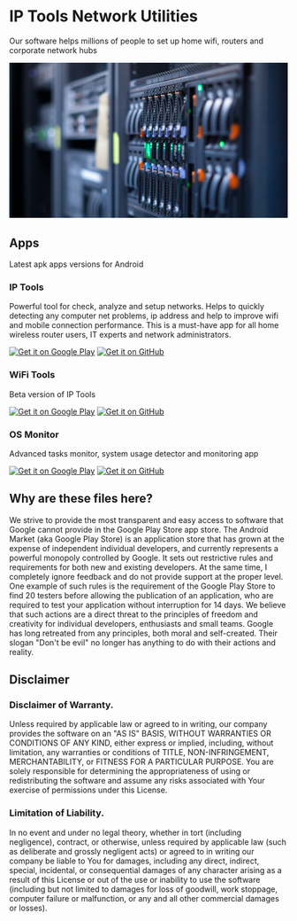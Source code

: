 # IP Tools Network Utilities
Our software helps millions of people to set up home wifi, routers and corporate network hubs

![alt software company, servers, poster](https://github.com/IPToolsApp/IPToolsApp/blob/main/cover.jpg?raw=true)

## Apps
Latest apk apps versions for Android

### IP Tools
Powerful tool for check, analyze and setup networks. Helps to quickly detecting any computer net problems, ip address and help to improve wifi and mobile connection performance. This is a must-have app for all home wireless router users, IT experts and network administrators.

[<img src="https://play.google.com/intl/en_us/badges/images/generic/en_badge_web_generic.png" alt="Get it on Google Play" height="80">](https://play.google.com/store/apps/details?id=com.ddm.iptools)
[<img src="https://raw.githubusercontent.com/andOTP/andOTP/master/assets/badges/get-it-on-github.png" alt="Get it on GitHub" height="80">](https://github.com/IPToolsApp/ip-tools-apk)

### WiFi Tools
Beta version of IP Tools

[<img src="https://play.google.com/intl/en_us/badges/images/generic/en_badge_web_generic.png" alt="Get it on Google Play" height="80">](https://play.google.com/store/apps/details?id=com.ddm.iptoolslight)
[<img src="https://raw.githubusercontent.com/andOTP/andOTP/master/assets/badges/get-it-on-github.png" alt="Get it on GitHub" height="80">](https://github.com/IPToolsApp/wifi-tools-apk)

### OS Monitor
Advanced tasks monitor, system usage detector and monitoring app

[<img src="https://play.google.com/intl/en_us/badges/images/generic/en_badge_web_generic.png" alt="Get it on Google Play" height="80">](https://play.google.com/store/apps/details?id=com.ddm.activity)
[<img src="https://raw.githubusercontent.com/andOTP/andOTP/master/assets/badges/get-it-on-github.png" alt="Get it on GitHub" height="80">](https://github.com/IPToolsApp/os-monitor-apk)

## Why are these files here?
We strive to provide the most transparent and easy access to software that Google cannot provide in the Google Play Store app store. The Android Market (aka Google Play Store) is an application store that has grown at the expense of independent individual developers, and currently represents a powerful monopoly controlled by Google. It sets out restrictive rules and requirements for both new and existing developers. At the same time, I completely ignore feedback and do not provide support at the proper level. One example of such rules is the requirement of the Google Play Store to find 20 testers before allowing the publication of an application, who are required to test your application without interruption for 14 days. We believe that such actions are a direct threat to the principles of freedom and creativity for individual developers, enthusiasts and small teams. Google has long retreated from any principles, both moral and self-created. Their slogan "Don't be evil" no longer has anything to do with their actions and reality.

## Disclaimer

### Disclaimer of Warranty. 
Unless required by applicable law or agreed to in writing, our company provides the software on an "AS IS" BASIS, WITHOUT WARRANTIES OR CONDITIONS OF ANY KIND, either express or implied, including, without limitation, any warranties or conditions of TITLE, NON-INFRINGEMENT, MERCHANTABILITY, or FITNESS FOR A PARTICULAR PURPOSE. You are solely responsible for determining the appropriateness of using or redistributing the software and assume any risks associated with Your exercise of permissions under this License.

### Limitation of Liability.
In no event and under no legal theory, whether in tort (including negligence), contract, or otherwise, unless required by applicable law (such as deliberate and grossly negligent acts) or agreed to in writing our company be liable to You for damages, including any direct, indirect, special, incidental, or consequential damages of any character arising as a result of this License or out of the use or inability to use the software (including but not limited to damages for loss of goodwill, work stoppage, computer failure or malfunction, or any and all other commercial damages or losses).
